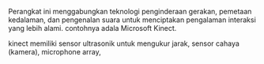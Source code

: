 Perangkat ini menggabungkan teknologi penginderaan gerakan, pemetaan kedalaman, dan pengenalan suara untuk menciptakan pengalaman interaksi yang lebih alami. contohnya adala Microsoft Kinect. 

kinect memiliki sensor ultrasonik untuk mengukur jarak, sensor cahaya (kamera), microphone array, 